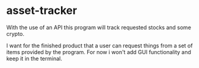 # asset-tracker
<p>With the use of an API this program will track requested stocks and some crypto.</p>
I want for the finished product that a user can request things from a set of items provided by the program.
For now i won't add GUI functionality and keep it in the terminal.

